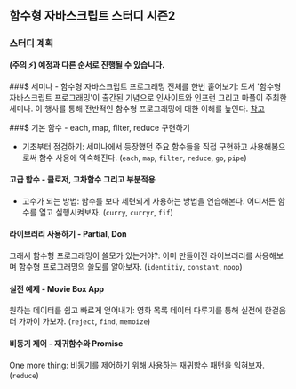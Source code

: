 ## 함수형 자바스크립트 스터디 시즌2
### 스터디 계획
__(주의 ⚡️) 예정과 다른 순서로 진행될 수 있습니다.__

###$ 세미나 - 함수형 자바스크립트 프로그래밍
전체를 한번 훝어보기: 도서 '함수형 자바스크립트 프로그래밍'이 출간된 기념으로 인사이트와 인프런 그리고 마플이 주최한 세미나. 이 행사를 통해 전반적인 함수형 프로그래밍에 대한 이해를 높인다. [참고](https://onoffmix.com/event/121596)

###$ 기본 함수 - each, map, filter, reduce 구현하기
- 기초부터 점검하기: 세미나에서 등장했던 주요 함수들을 직접 구현하고 사용해봄으로써 함수 사용에 익숙해진다. (`each`, `map`, `filter`, `reduce`, `go`, `pipe`)

#### 고급 함수 - 클로저, 고차함수 그리고 부분적용
- 고수가 되는 방법: 함수를 보다 세련되게 사용하는 방법을 연습해본다. 어디서든 함수를 열고 실행시켜보자. (`curry`, `curryr`, `fif`)

#### 라이브러리 사용하기 - Partial, Don
그래서 함수형 프로그래밍이 쓸모가 있는거야?: 이미 만들어진 라이브러리를 사용해보며 함수형 프로그래밍의 쓸모를 알아보자. (`identitiy`, `constant`, `noop`)

#### 실전 예제 - Movie Box App
원하는 데이터를 쉽고 빠르게 얻어내기: 영화 목록 데이터 다루기를 통해 실전에 한걸음 더 가까이 가보자. (`reject`, `find`, `memoize`)

#### 비동기 제어 - 재귀함수와 Promise
One more thing: 비동기를 제어하기 위해 사용하는 재귀함수 패턴을 익혀보자. (`reduce`)